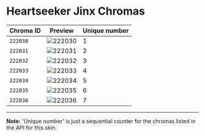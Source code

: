 # Heartseeker Jinx Chromas

| Chroma ID | Preview | Unique number |
|---|---|---|
| `222030` | ![222030](https://raw.communitydragon.org/latest/plugins/rcp-be-lol-game-data/global/default/v1/champion-chroma-images/222/222030.png) | 1 |
| `222031` | ![222031](https://raw.communitydragon.org/latest/plugins/rcp-be-lol-game-data/global/default/v1/champion-chroma-images/222/222031.png) | 2 |
| `222032` | ![222032](https://raw.communitydragon.org/latest/plugins/rcp-be-lol-game-data/global/default/v1/champion-chroma-images/222/222032.png) | 3 |
| `222033` | ![222033](https://raw.communitydragon.org/latest/plugins/rcp-be-lol-game-data/global/default/v1/champion-chroma-images/222/222033.png) | 4 |
| `222034` | ![222034](https://raw.communitydragon.org/latest/plugins/rcp-be-lol-game-data/global/default/v1/champion-chroma-images/222/222034.png) | 5 |
| `222035` | ![222035](https://raw.communitydragon.org/latest/plugins/rcp-be-lol-game-data/global/default/v1/champion-chroma-images/222/222035.png) | 6 |
| `222036` | ![222036](https://raw.communitydragon.org/latest/plugins/rcp-be-lol-game-data/global/default/v1/champion-chroma-images/222/222036.png) | 7 |

---

**Note:** 'Unique number' is just a sequential counter for the chromas listed in the API for this skin.